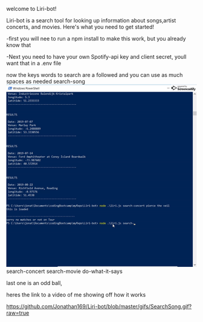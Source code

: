 welcome to Liri-bot!

Liri-bot is a search tool for looking up information about songs,artist concerts, and movies.
Here's what you need to get started!

 -first you will nee to run a npm install to make this work, but you already know that
 
 -Next you need to have your own Spotify-api key and client secret, youll want that in a .env file 
 
 now the keys words to search are a followed and you can use as much spaces as needed
 search-song <song name> 
 ![song gif](/gifs/SearchSong.gif)
 search-concert <artist>
 search-movie <movie>
 do-what-it-says
 
 last one is an odd ball,

 heres the link to a video of me showing off how it works

https://github.com/Jonathan169/Liri-bot/blob/master/gifs/SearchSong.gif?raw=true
